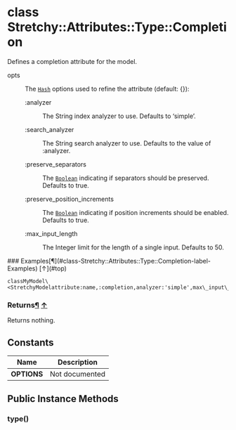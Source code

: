 # class Stretchy::Attributes::Type::Completion [](#class-Stretchy::Attributes::Type::Completion) [](#top)
Defines a completion attribute for the model.

<dl class="rdoc-list note-list">
<dt>opts
</dt>
<dd>
<p>The <a href="Hash.html"><code>Hash</code></a> options used to refine the attribute (default: {}):</p>
<dl class="rdoc-list note-list">
<dt>:analyzer
</dt>
<dd>
<p>The String index analyzer to use. Defaults to ‘simple’.</p>
</dd>
<dt>:search_analyzer
</dt>
<dd>
<p>The String search analyzer to use. Defaults to the value of :analyzer.</p>
</dd>
<dt>:preserve_separators
</dt>
<dd>
<p>The <a href="Boolean.html"><code>Boolean</code></a> indicating if separators should be preserved. Defaults to true.</p>
</dd>
<dt>:preserve_position_increments
</dt>
<dd>
<p>The <a href="Boolean.html"><code>Boolean</code></a> indicating if position increments should be enabled. Defaults to true.</p>
</dd>
<dt>:max_input_length
</dt>
<dd>
<p>The Integer limit for the length of a single input. Defaults to 50.</p>
</dd>
</dl>
</dd>
</dl>
### Examples[¶](#class-Stretchy::Attributes::Type::Completion-label-Examples) [↑](#top)

```
classMyModel\<StretchyModelattribute:name,:completion,analyzer:'simple',max\_input\_length:100end
```

### Returns[¶](#class-Stretchy::Attributes::Type::Completion-label-Returns) [↑](#top)

Returns nothing.

 ## Constants
 | Name | Description |
 | ---- | ----------- |
 | **OPTIONS[](#OPTIONS)** | Not documented |
 ## Public Instance Methods
 ### type() [](#method-i-type)
 